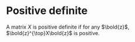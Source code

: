 # Positive definite

A matrix $X$ is positive definite if for any
$\bold{z}$, $\bold{z}^{\top}X\bold{z}$ is positive.

